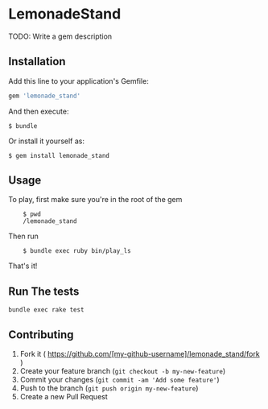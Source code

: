 # LemonadeStand

TODO: Write a gem description

## Installation

Add this line to your application's Gemfile:

```ruby
gem 'lemonade_stand'
```

And then execute:

    $ bundle

Or install it yourself as:

    $ gem install lemonade_stand

## Usage

To play, first make sure you're in the root of the gem

        $ pwd
        /lemonade_stand

Then run 

        $ bundle exec ruby bin/play_ls

That's it!

## Run The tests

`bundle exec rake test`


## Contributing

1. Fork it ( https://github.com/[my-github-username]/lemonade_stand/fork )
2. Create your feature branch (`git checkout -b my-new-feature`)
3. Commit your changes (`git commit -am 'Add some feature'`)
4. Push to the branch (`git push origin my-new-feature`)
5. Create a new Pull Request
